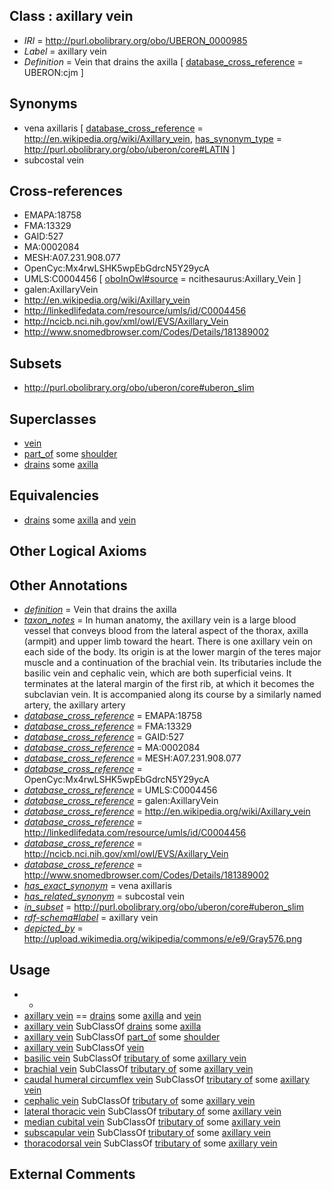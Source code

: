 
## Class : axillary vein

 * *IRI* = http://purl.obolibrary.org/obo/UBERON_0000985
 * *Label* = axillary vein
 * *Definition* = Vein that drains the axilla [ [database_cross_reference](../../ef/oboInOwl#hasDbXref.md) = UBERON:cjm ]

## Synonyms

 * vena axillaris [ [database_cross_reference](../../ef/oboInOwl#hasDbXref.md) = http://en.wikipedia.org/wiki/Axillary_vein, [has_synonym_type](../../pe/oboInOwl#hasSynonymType.md) = http://purl.obolibrary.org/obo/uberon/core#LATIN ]
 * subcostal vein

## Cross-references

 * EMAPA:18758
 * FMA:13329
 * GAID:527
 * MA:0002084
 * MESH:A07.231.908.077
 * OpenCyc:Mx4rwLSHK5wpEbGdrcN5Y29ycA
 * UMLS:C0004456 [ [oboInOwl#source](../../ce/oboInOwl#source.md) = ncithesaurus:Axillary_Vein ]
 * galen:AxillaryVein
 * http://en.wikipedia.org/wiki/Axillary_vein
 * http://linkedlifedata.com/resource/umls/id/C0004456
 * http://ncicb.nci.nih.gov/xml/owl/EVS/Axillary_Vein
 * http://www.snomedbrowser.com/Codes/Details/181389002

## Subsets

 * http://purl.obolibrary.org/obo/uberon/core#uberon_slim

## Superclasses

 * [vein](../../UBERON/38/UBERON_0001638.md)
 * [part_of](../../BFO/50/BFO_0000050.md) some [shoulder](../../UBERON/67/UBERON_0001467.md)
 * [drains](../../RO/79/RO_0002179.md) some [axilla](../../UBERON/72/UBERON_0009472.md)

## Equivalencies

 * [drains](../../RO/79/RO_0002179.md) some [axilla](../../UBERON/72/UBERON_0009472.md) and [vein](../../UBERON/38/UBERON_0001638.md)

## Other Logical Axioms


## Other Annotations

 * *[definition](../../IAO/15/IAO_0000115.md)* = Vein that drains the axilla
 * *[taxon_notes](../../UBPROP/08/UBPROP_0000008.md)* = In human anatomy, the axillary vein is a large blood vessel that conveys blood from the lateral aspect of the thorax, axilla (armpit) and upper limb toward the heart. There is one axillary vein on each side of the body. Its origin is at the lower margin of the teres major muscle and a continuation of the brachial vein. Its tributaries include the basilic vein and cephalic vein, which are both superficial veins. It terminates at the lateral margin of the first rib, at which it becomes the subclavian vein. It is accompanied along its course by a similarly named artery, the axillary artery
 * *[database_cross_reference](../../ef/oboInOwl#hasDbXref.md)* = EMAPA:18758
 * *[database_cross_reference](../../ef/oboInOwl#hasDbXref.md)* = FMA:13329
 * *[database_cross_reference](../../ef/oboInOwl#hasDbXref.md)* = GAID:527
 * *[database_cross_reference](../../ef/oboInOwl#hasDbXref.md)* = MA:0002084
 * *[database_cross_reference](../../ef/oboInOwl#hasDbXref.md)* = MESH:A07.231.908.077
 * *[database_cross_reference](../../ef/oboInOwl#hasDbXref.md)* = OpenCyc:Mx4rwLSHK5wpEbGdrcN5Y29ycA
 * *[database_cross_reference](../../ef/oboInOwl#hasDbXref.md)* = UMLS:C0004456
 * *[database_cross_reference](../../ef/oboInOwl#hasDbXref.md)* = galen:AxillaryVein
 * *[database_cross_reference](../../ef/oboInOwl#hasDbXref.md)* = http://en.wikipedia.org/wiki/Axillary_vein
 * *[database_cross_reference](../../ef/oboInOwl#hasDbXref.md)* = http://linkedlifedata.com/resource/umls/id/C0004456
 * *[database_cross_reference](../../ef/oboInOwl#hasDbXref.md)* = http://ncicb.nci.nih.gov/xml/owl/EVS/Axillary_Vein
 * *[database_cross_reference](../../ef/oboInOwl#hasDbXref.md)* = http://www.snomedbrowser.com/Codes/Details/181389002
 * *[has_exact_synonym](../../ym/oboInOwl#hasExactSynonym.md)* = vena axillaris
 * *[has_related_synonym](../../ym/oboInOwl#hasRelatedSynonym.md)* = subcostal vein
 * *[in_subset](../../et/oboInOwl#inSubset.md)* = http://purl.obolibrary.org/obo/uberon/core#uberon_slim
 * *[rdf-schema#label](../../el/rdf-schema#label.md)* = axillary vein
 * *[depicted_by](../../depicted/by/depicted_by.md)* = http://upload.wikimedia.org/wikipedia/commons/e/e9/Gray576.png

## Usage

 * -
 * [axillary vein](../../UBERON/85/UBERON_0000985.md) == [drains](../../RO/79/RO_0002179.md) some [axilla](../../UBERON/72/UBERON_0009472.md) and [vein](../../UBERON/38/UBERON_0001638.md)
 * [axillary vein](../../UBERON/85/UBERON_0000985.md) SubClassOf [drains](../../RO/79/RO_0002179.md) some [axilla](../../UBERON/72/UBERON_0009472.md)
 * [axillary vein](../../UBERON/85/UBERON_0000985.md) SubClassOf [part_of](../../BFO/50/BFO_0000050.md) some [shoulder](../../UBERON/67/UBERON_0001467.md)
 * [axillary vein](../../UBERON/85/UBERON_0000985.md) SubClassOf [vein](../../UBERON/38/UBERON_0001638.md)
 * [basilic vein](../../UBERON/11/UBERON_0001411.md) SubClassOf [tributary of](../../RO/76/RO_0002376.md) some [axillary vein](../../UBERON/85/UBERON_0000985.md)
 * [brachial vein](../../UBERON/13/UBERON_0001413.md) SubClassOf [tributary of](../../RO/76/RO_0002376.md) some [axillary vein](../../UBERON/85/UBERON_0000985.md)
 * [caudal humeral circumflex vein](../../UBERON/00/UBERON_0006200.md) SubClassOf [tributary of](../../RO/76/RO_0002376.md) some [axillary vein](../../UBERON/85/UBERON_0000985.md)
 * [cephalic vein](../../UBERON/06/UBERON_0001106.md) SubClassOf [tributary of](../../RO/76/RO_0002376.md) some [axillary vein](../../UBERON/85/UBERON_0000985.md)
 * [lateral thoracic vein](../../UBERON/88/UBERON_0002088.md) SubClassOf [tributary of](../../RO/76/RO_0002376.md) some [axillary vein](../../UBERON/85/UBERON_0000985.md)
 * [median cubital vein](../../UBERON/14/UBERON_0001414.md) SubClassOf [tributary of](../../RO/76/RO_0002376.md) some [axillary vein](../../UBERON/85/UBERON_0000985.md)
 * [subscapular vein](../../UBERON/20/UBERON_0001420.md) SubClassOf [tributary of](../../RO/76/RO_0002376.md) some [axillary vein](../../UBERON/85/UBERON_0000985.md)
 * [thoracodorsal vein](../../UBERON/89/UBERON_0002089.md) SubClassOf [tributary of](../../RO/76/RO_0002376.md) some [axillary vein](../../UBERON/85/UBERON_0000985.md)

## External Comments


